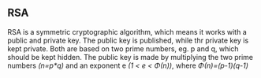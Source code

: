 ## RSA

RSA is a symmetric cryptographic algorithm, which means it works with a public and private key. The public key is published, while thr private key is kept private. Both are based on two prime numbers, eg. p and q, which should be kept hidden. The public key is made by multiplying the two prime numbers *(n=p\*q)* and an exponent e *(1 < e < Φ(n))*, where *Φ(n)=(p-1)(q-1)*
